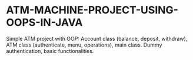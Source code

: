 # ATM-MACHINE-PROJECT-USING-OOPS-IN-JAVA
Simple ATM project with OOP: Account class (balance, deposit, withdraw), ATM class (authenticate, menu, operations), main class. Dummy authentication, basic functionalities.

